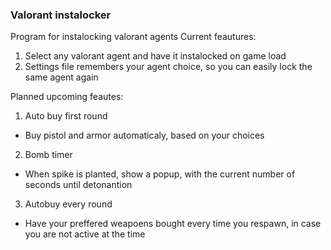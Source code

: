 ### Valorant instalocker

Program for instalocking valorant agents
Current feautures:
1. Select any valorant agent and have it instalocked on game load
1. Settings file remembers your agent choice, so you can easily lock the same agent again

Planned upcoming feautes:
1. Auto buy first round
  - Buy pistol and armor automaticaly, based on your choices
2. Bomb timer
  - When spike is planted, show a popup, with the current number of seconds until detonantion
3. Autobuy every round
  - Have your preffered weapoens bought every time you respawn, in case you are not active at the time
